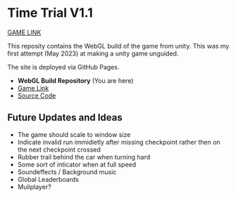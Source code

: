 # Time Trial V1.1
[GAME LINK](https://jesser4.github.io/TimeTrial/)

This reposity contains the WebGL build of the game from unity. This was my first attempt (May 2023) at making a unity game unguided.

The site is deployed via GitHub Pages.

- **WebGL Build Repository** (You are here)
- [Game Link](https://jesser4.github.io/TimeTrial/)
- [Source Code](https://github.com/Jesser4/TimeTrialSource/)

## Future Updates and Ideas
 - The game should scale to window size
 - Indicate invalid run immidietly after missing checkpoint rather then on the next checkpoint crossed
 - Rubber trail behind the car when turning hard
 - Some sort of inticator when at full speed
 - Soundeffects / Background music
 - Global Leaderboards
 - Muliplayer?
 

